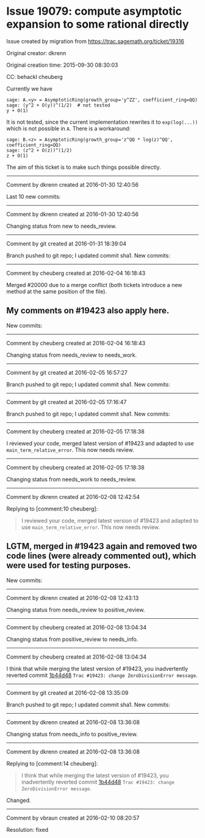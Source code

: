 # Issue 19079: compute asymptotic expansion to some rational directly

Issue created by migration from https://trac.sagemath.org/ticket/19316

Original creator: dkrenn

Original creation time: 2015-09-30 08:30:03

CC:  behackl cheuberg

Currently we have

```
sage: A.<y> = AsymptoticRing(growth_group='y^ZZ', coefficient_ring=QQ)
sage: (y^2 + O(y))^(1/2)  # not tested
y + O(1)
```

It is not tested, since the current implementation rewrites it to `exp(log(...))` which is not possible in `A`. There is a workaround:

```
sage: B.<z> = AsymptoticRing(growth_group='z^QQ * log(z)^QQ', coefficient_ring=QQ)
sage: (z^2 + O(z))^(1/2)
z + O(1)
```


The aim of this ticket is to make such things possible directly.


---

Comment by dkrenn created at 2016-01-30 12:40:56

Last 10 new commits:


---

Comment by dkrenn created at 2016-01-30 12:40:56

Changing status from new to needs_review.


---

Comment by git created at 2016-01-31 18:39:04

Branch pushed to git repo; I updated commit sha1. New commits:


---

Comment by cheuberg created at 2016-02-04 16:18:43

Merged #20000 due to a merge conflict (both tickets introduce a new method at the same position of the file).

My comments on #19423 also apply here.
----
New commits:


---

Comment by cheuberg created at 2016-02-04 16:18:43

Changing status from needs_review to needs_work.


---

Comment by git created at 2016-02-05 16:57:27

Branch pushed to git repo; I updated commit sha1. New commits:


---

Comment by git created at 2016-02-05 17:16:47

Branch pushed to git repo; I updated commit sha1. New commits:


---

Comment by cheuberg created at 2016-02-05 17:18:38

I reviewed your code, merged latest version of #19423 and adapted to use `main_term_relative_error`. This now needs review.


---

Comment by cheuberg created at 2016-02-05 17:18:38

Changing status from needs_work to needs_review.


---

Comment by dkrenn created at 2016-02-08 12:42:54

Replying to [comment:10 cheuberg]:
> I reviewed your code, merged latest version of #19423 and adapted to use `main_term_relative_error`. This now needs review.

LGTM, merged in #19423 again and removed two code lines (were already commented out), which were used for testing purposes.
----
New commits:


---

Comment by dkrenn created at 2016-02-08 12:43:13

Changing status from needs_review to positive_review.


---

Comment by cheuberg created at 2016-02-08 13:04:34

Changing status from positive_review to needs_info.


---

Comment by cheuberg created at 2016-02-08 13:04:34

I think that while merging the latest version of #19423, you inadvertently reverted commit [1b44d48](http://git.sagemath.org/sage.git/commit/?id=1b44d4819443cf28ef3811a11f5406494731b9c2) `Trac #19423: change ZeroDivisionError message`.


---

Comment by git created at 2016-02-08 13:35:09

Branch pushed to git repo; I updated commit sha1. New commits:


---

Comment by dkrenn created at 2016-02-08 13:36:08

Changing status from needs_info to positive_review.


---

Comment by dkrenn created at 2016-02-08 13:36:08

Replying to [comment:14 cheuberg]:
> I think that while merging the latest version of #19423, you inadvertently reverted commit [1b44d48](http://git.sagemath.org/sage.git/commit/?id=1b44d4819443cf28ef3811a11f5406494731b9c2) `Trac #19423: change ZeroDivisionError message`.

Changed.


---

Comment by vbraun created at 2016-02-10 08:20:57

Resolution: fixed

